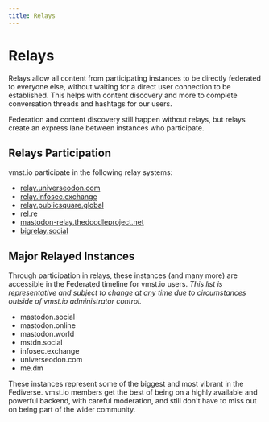 ```yaml
---
title: Relays
---
```


# Relays

Relays allow all content from participating instances to be directly federated to everyone else, without waiting for a direct user connection to be established.
This helps with content discovery and more to complete conversation threads and hashtags for our users.

Federation and content discovery still happen without relays, but relays create an express lane between instances who participate.

## Relays Participation

vmst.io participate in the following relay systems:

- [relay.universeodon.com](https://relay.universeodon.com)
- [relay.infosec.exchange](https://relay.infosec.exchange)
- [relay.publicsquare.global](https://relay.publicsquare.global)
- [rel.re](https://rel.re)
- [mastodon-relay.thedoodleproject.net](https://mastodon-relay.thedoodleproject.net)
- [bigrelay.social](https://bigrelay.social)

## Major Relayed Instances

Through participation in relays, these instances (and many more) are accessible in the Federated timeline for vmst.io users.
_This list is representative and subject to change at any time due to circumstances outside of vmst.io administrator control._

- mastodon.social
- mastodon.online
- mastodon.world
- mstdn.social
- infosec.exchange
- universeodon.com
- me.dm

These instances represent some of the biggest and most vibrant in the Fediverse.
vmst.io members get the best of being on a highly available and powerful backend, with careful moderation, and still don't have to miss out on being part of the wider community.
